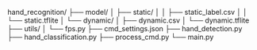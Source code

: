 hand_recognition/
├── model/
│   ├── static/
│   │   ├── static_label.csv
│   │   └── static.tflite
│   └── dynamic/
│       ├── dynamic.csv
│       └── dynamic.tflite
├── utils/
│   └── fps.py
├── cmd_settings.json
├── hand_detection.py
├── hand_classification.py
├── process_cmd.py
└── main.py
